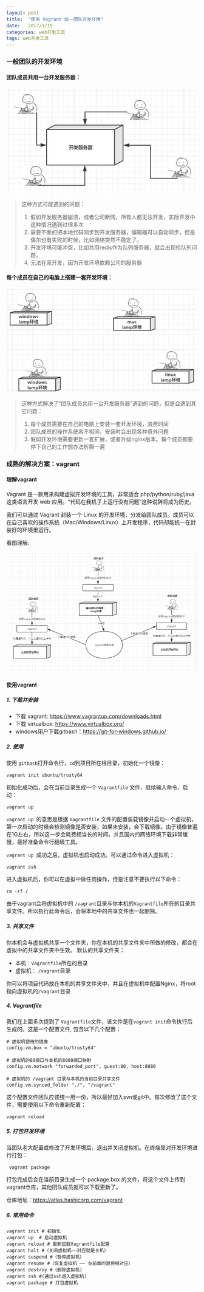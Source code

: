 ```yaml
---
layout: post
title:  "使用 Vagrant 统一团队开发环境"
date:   2017/3/19 
categories: web开发工具
tags: web开发工具
---   
```


### 一般团队的开发环境

#### 团队成员共用一台开发服务器：

![Alt text](./assets/img/1489891917417.png)

>这种方式可能遇到的问题：
> 1. 假如开发服务器崩溃，或者公司断网，所有人都无法开发，实际开发中这种情况遇到过很多次
> 2. 需要不断的把本地代码同步到开发服务器，编辑器可以自动同步，但是偶尔也有失败的时候，比如网络突然不稳定了。
> 3. 开发环境可能冲突，比如共用redis作为队列服务器，就会出现抢队列问题。
> 4. 无法在家开发，因为开发环境依赖公司的服务器

#### 每个成员在自己的电脑上搭建一套开发环境：

![Alt text](./assets/img/1489891811566.png)

> 这种方式解决了“团队成员共用一台开发服务器”遇到的问题，但是会遇到其它问题：
> 1. 每个成员需要在自己的电脑上安装一套开发环境，浪费时间
> 2. 团队成员的操作系统各不相同，安装时会出现各种意外问题
> 3. 假如开发环境需要更新一套扩展，或者升级nginx版本。每个成员都要停下自己的工作想办法折腾一遍

### 成熟的解决方案：vagrant

#### 理解vagrant

Vagrant 是一款用来构建虚拟开发环境的工具，非常适合 php/python/ruby/java 这类语言开发 web 应用。“代码在我机子上运行没有问题”这种说辞将成为历史。

我们可以通过 Vagrant 封装一个 Linux 的开发环境，分发给团队成员。成员可以在自己喜欢的操作系统（Mac/Windows/Linux）上开发程序，代码却能统一在封装好的环境里运行。

看图理解:

![Alt text](./assets/img/1489894121749.png)

#### 使用vagrant

##### 1. 下载并安装
- 下载 vagrant: https://www.vagrantup.com/downloads.html
- 下载 virtualbox: https://www.virtualbox.org/
- windows用户下载gitbash：https://git-for-windows.github.io/

##### 2. 使用

使用 `gitbash`打开命令行，`cd`到项目所在根目录，初始化一个镜像：

	vagrant init ubuntu/trusty64

初始化成功后，会在当前目录生成一个 `Vagrantfile` 文件，继续输入命令，启动：

	vagrant up 

`vagrant up `的意思是根据 `Vagrantfile` 文件的配置装载镜像并启动一个虚拟机，第一次启动的时候会检测镜像是否安装，如果未安装，会下载镜像。由于镜像普遍在1G左右，所以这一步会耗费相当长的时间。并且国内的网络环境下载非常缓慢，最好准备命令行翻墙工具。

`vagrant up `成功之后，虚拟机也启动成功。可以通过命令进入虚拟机：

	vagrant ssh

进入虚拟机后，你可以在虚拟中做任何操作，但是注意不要执行以下命令：

	rm -rf /

由于vagrant会将虚拟机中的 `/vagrant`目录与你本机的`Vagrantfile`所在的目录共享文件。所以执行此命令后，会将本地中的共享文件也一起删除。

##### 3. 共享文件

你本机会与虚拟机共享一个文件夹，你在本机的共享文件夹中所做的修改，都会在虚拟中的共享文件夹中生效。
默认的共享文件夹：
- 本机：`Vagrantfile`所在的目录
- 虚拟机： `/vagrant`目录

你可以将项目代码放在本机的共享文件夹中，并且在虚拟机中配置Nginx，将root指向虚拟机的`/vagrant`目录

##### 4. Vagrantfile

我们在上面多次提到了 `Vagrantfile`文件，该文件是在`vagrant init`命令执行后生成的。这是一个配置文件, 包含以下几个配置：

	
	# 虚拟机使用的镜像	
	config.vm.box = "ubuntu/trusty64"
	
	# 虚拟机的80端口与本机的8080端口映射
	config.vm.network "forwarded_port", guest:80, host:8080

	# 虚拟机的 /vagrant 目录与本机的当前目录共享文件
    config.vm.synced_folder "./", "/vagrant"
   
   
  这个配置文件团队应该统一用一份，所以最好加入svn或git中。每次修改了这个文件，需要使用以下命令重新配置：
	
	vagrant reload

##### 5. 打包开发环境

当团队老大配置或修改了开发环境后，退出并关闭虚拟机。在终端里对开发环境进行打包：
	
	 vagrant package


打包完成后会在当前目录生成一个 package.box 的文件，将这个文件上传到vagrant仓库，其他团队成员就可以下载更新了。

仓库地址：https://atlas.hashicorp.com/vagrant


##### 6. 常用命令

	vagrant init # 初始化
	vagrant up  # 启动虚拟机
	vagrant reload # 重新加载Vagrantfile配置
	vagrant halt #（关闭虚拟机——对应就是关机）
	vagrant suspend #（暂停虚拟机）
	vagrant resume #（恢复虚拟机 —— 与前面的暂停相对应）
	vagrant destroy #（删除虚拟机)
	vagrant ssh #(通过ssh进入虚拟机)
	vagrant package # 打包虚拟机
